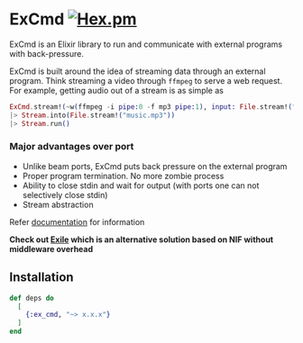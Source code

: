 # ExCmd [![Hex.pm](https://img.shields.io/hexpm/v/ex_cmd.svg)](https://hex.pm/packages/ex_cmd)

ExCmd is an Elixir library to run and communicate with external programs with back-pressure.

ExCmd is built around the idea of streaming data through an external program. Think streaming a video through `ffmpeg` to serve a web request. For example, getting audio out of a stream is as simple as

``` elixir
ExCmd.stream!(~w(ffmpeg -i pipe:0 -f mp3 pipe:1), input: File.stream!("music_video.mkv", [], 65336))
|> Stream.into(File.stream!("music.mp3"))
|> Stream.run()
```

### Major advantages over port

* Unlike beam ports, ExCmd puts back pressure on the external program
* Proper program termination. No more zombie process
* Ability to close stdin and wait for output (with ports one can not selectively close stdin)
* Stream abstraction

Refer [documentation](https://hexdocs.pm/ex_cmd/readme.html) for information

**Check out [Exile](https://github.com/akash-akya/exile) which is an alternative solution based on NIF without middleware overhead**

## Installation

```elixir
def deps do
  [
    {:ex_cmd, "~> x.x.x"}
  ]
end
```
